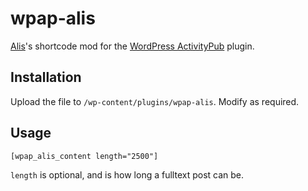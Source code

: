 # wpap-alis
[Alis](https://alis.me)'s shortcode mod for the [WordPress ActivityPub](https://wordpress.org/plugins/activitypub/) plugin.

## Installation
Upload the file to `/wp-content/plugins/wpap-alis`. Modify as required.

## Usage
`[wpap_alis_content length="2500"]`

`length` is optional, and is how long a fulltext post can be.
